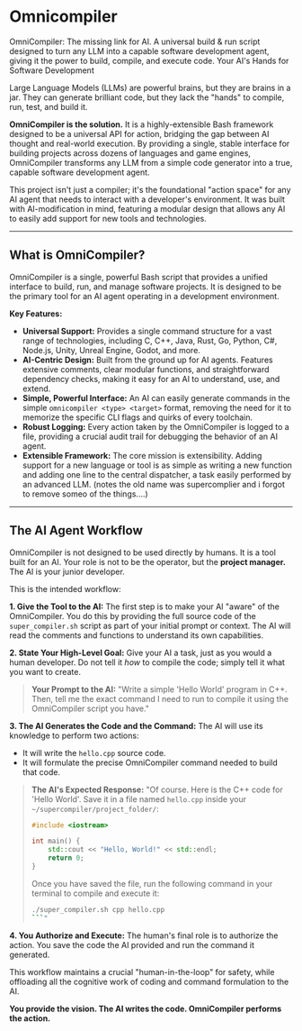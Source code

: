 # Omnicompiler
OmniCompiler: The missing link for AI. A universal build &amp; run script designed to turn any LLM into a capable software development agent, giving it the power to build, compile, and execute code.
Your AI's Hands for Software Development

Large Language Models (LLMs) are powerful brains, but they are brains in a jar. They can generate brilliant code, but they lack the "hands" to compile, run, test, and build it.

**OmniCompiler is the solution.** It is a highly-extensible Bash framework designed to be a universal API for action, bridging the gap between AI thought and real-world execution. By providing a single, stable interface for building projects across dozens of languages and game engines, OmniCompiler transforms any LLM from a simple code generator into a true, capable software development agent.

This project isn't just a compiler; it's the foundational "action space" for any AI agent that needs to interact with a developer's environment. It was built with AI-modification in mind, featuring a modular design that allows any AI to easily add support for new tools and technologies.

---

## What is OmniCompiler?

OmniCompiler is a single, powerful Bash script that provides a unified interface to build, run, and manage software projects. It is designed to be the primary tool for an AI agent operating in a development environment.

**Key Features:**

*   **Universal Support:** Provides a single command structure for a vast range of technologies, including C, C++, Java, Rust, Go, Python, C#, Node.js, Unity, Unreal Engine, Godot, and more.
*   **AI-Centric Design:** Built from the ground up for AI agents. Features extensive comments, clear modular functions, and straightforward dependency checks, making it easy for an AI to understand, use, and extend.
*   **Simple, Powerful Interface:** An AI can easily generate commands in the simple `omnicompiler <type> <target>` format, removing the need for it to memorize the specific CLI flags and quirks of every toolchain.
*   **Robust Logging:** Every action taken by the OmniCompiler is logged to a file, providing a crucial audit trail for debugging the behavior of an AI agent.
*   **Extensible Framework:** The core mission is extensibility. Adding support for a new language or tool is as simple as writing a new function and adding one line to the central dispatcher, a task easily performed by an advanced LLM.
(notes the old name was supercomplier and i forgot to remove someo of the things....)

---

## The AI Agent Workflow

OmniCompiler is not designed to be used directly by humans. It is a tool built for an AI. Your role is not to be the operator, but the **project manager.** The AI is your junior developer.

This is the intended workflow:

**1. Give the Tool to the AI:**
The first step is to make your AI "aware" of the OmniCompiler. You do this by providing the full source code of the `super_compiler.sh` script as part of your initial prompt or context. The AI will read the comments and functions to understand its own capabilities.

**2. State Your High-Level Goal:**
Give your AI a task, just as you would a human developer. Do not tell it *how* to compile the code; simply tell it what you want to create.

> **Your Prompt to the AI:**
> "Write a simple 'Hello World' program in C++. Then, tell me the exact command I need to run to compile it using the OmniCompiler script you have."

**3. The AI Generates the Code and the Command:**
The AI will use its knowledge to perform two actions:
*   It will write the `hello.cpp` source code.
*   It will formulate the precise OmniCompiler command needed to build that code.

> **The AI's Expected Response:**
> "Of course. Here is the C++ code for 'Hello World'. Save it in a file named `hello.cpp` inside your `~/supercompiler/project_folder/`:
>
> ```cpp
> #include <iostream>
>
> int main() {
>     std::cout << "Hello, World!" << std::endl;
>     return 0;
> }
> ```
>
> Once you have saved the file, run the following command in your terminal to compile and execute it:
>
> ```bash
> ./super_compiler.sh cpp hello.cpp
> ```"

**4. You Authorize and Execute:**
The human's final role is to authorize the action. You save the code the AI provided and run the command it generated.

This workflow maintains a crucial "human-in-the-loop" for safety, while offloading all the cognitive work of coding and command formulation to the AI.

**You provide the vision. The AI writes the code. OmniCompiler performs the action.**
